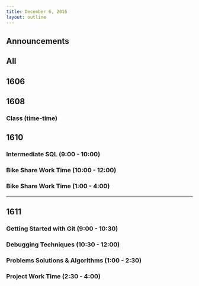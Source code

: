 ```yaml
---
title: December 6, 2016
layout: outline
---
```



## Announcements


## All

## 1606


## 1608

### Class (time-time)

## 1610

### Intermediate SQL (9:00 - 10:00)

### Bike Share Work Time (10:00 - 12:00)

### Bike Share Work Time (1:00 - 4:00)

***

## 1611

### Getting Started with Git (9:00 - 10:30)

### Debugging Techniques (10:30 - 12:00)

### Problems Solutions & Algorithms (1:00 - 2:30)

### Project Work Time (2:30 - 4:00)
